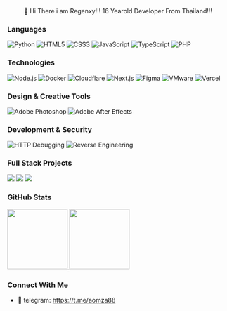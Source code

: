 <div align="center">
  👋 Hi There i am Regenxy!!!
  16 Yearold Developer From Thailand!!!
</div>

### Languages
![Python](https://img.shields.io/badge/-Python-000?&logo=Python)
![HTML5](https://img.shields.io/badge/-HTML5-000?&logo=HTML5)
![CSS3](https://img.shields.io/badge/-CSS3-000?&logo=CSS3&logoColor=1572B6)
![JavaScript](https://img.shields.io/badge/-JavaScript-000?&logo=JavaScript)
![TypeScript](https://img.shields.io/badge/-TypeScript-000?&logo=TypeScript)
![PHP](https://img.shields.io/badge/-PHP-000?&logo=PHP)

### Technologies
![Node.js](https://img.shields.io/badge/-Node.js-000?&logo=node.js)
![Docker](https://img.shields.io/badge/-Docker-000?&logo=Docker)
![Cloudflare](https://img.shields.io/badge/-Cloudflare-000?&logo=Cloudflare)
![Next.js](https://img.shields.io/badge/-Next.js-000?&logo=next.js)
![Figma](https://img.shields.io/badge/-Figma-000?&logo=Figma)
![VMware](https://img.shields.io/badge/-VMware-000?&logo=VMware)
![Vercel](https://img.shields.io/badge/-Vercel-000?&logo=Vercel)

### Design & Creative Tools
![Adobe Photoshop](https://img.shields.io/badge/-Photoshop-000?&logo=Adobe-Photoshop)
![Adobe After Effects](https://img.shields.io/badge/-After%20Effects-000?&logo=Adobe-After-Effects)

### Development & Security
![HTTP Debugging](https://img.shields.io/badge/-HTTP%20Debugging-000?&logo=HTTPie)
![Reverse Engineering](https://img.shields.io/badge/-Reverse%20Engineering-000?&logo=CodeSandbox)

### Full Stack Projects
[![](https://img.shields.io/badge/-🚀%20Project%201-000)](#)
[![](https://img.shields.io/badge/-🌐%20Project%202-000)](#)
[![](https://img.shields.io/badge/-🔧%20Project%203-000)](#)

### GitHub Stats
<a href="https://github.com/idkwhyiusethisname">
<img height="137px" src="https://github-readme-stats.vercel.app/api?username=idkwhyiusethisname" />
<img height="137px" src="https://github-readme-stats.vercel.app/api/top-langs/?username=idkwhyiusethisname&hide=html&hide_title=true&hide_border=true&layout=compact&langs_count=6" />
</a>

### Connect With Me
- 📧 telegram: https://t.me/aomza88
